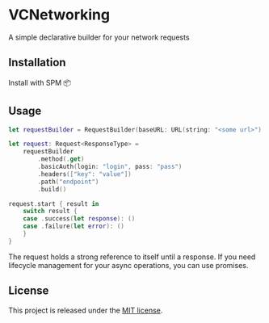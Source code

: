 # VCNetworking
A simple declarative builder for your network requests

## Installation
Install with SPM 📦

## Usage
```swift
let requestBuilder = RequestBuilder(baseURL: URL(string: "<some url>")!)

let request: Request<ResponseType> =
    requestBuilder
        .method(.get)
        .basicAuth(login: "login", pass: "pass")
        .headers(["key": "value"])
        .path("endpoint")
        .build()

request.start { result in
    switch result {
    case .success(let response): ()
    case .failure(let error): ()
    }
}
```

The request holds a strong reference to itself until a response.
If you need lifecycle management for your async operations, you can use promises.

## License ##
This project is released under the [MIT license](https://en.wikipedia.org/wiki/MIT_License).
